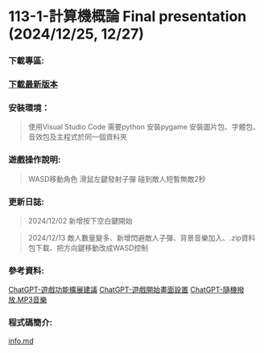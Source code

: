 # 113-1-計算機概論 Final presentation (2024/12/25, 12/27)

### **下載專區:**
### **[下載最新版本](https://github.com/Lch950424/113-1-/releases)**

### **安裝環境：**
> 使用Visual Studio Code
> 需要python
> 安裝pygame
> 安裝圖片包、字體包、音效包及主程式於同一個資料夾

### **遊戲操作說明:**
> WASD移動角色
滑鼠左鍵發射子彈
碰到敵人短暫無敵2秒

### **更新日誌:**
> 2024/12/02 新增按下空白鍵開始

> 2024/12/13 敵人數量變多、新增閃避敵人子彈、背景音樂加入、.zip資料包下載、把方向鍵移動改成WASD控制

### **參考資料:**
[ChatGPT-遊戲功能擴展建議](https://chatgpt.com/share/675b7e81-d388-800e-8675-98359beadb1c)
[ChatGPT-遊戲開始畫面設置](https://chatgpt.com/share/675b818a-9a30-8013-b3dc-c7c57438651b)
[ChatGPT-隨機撥放.MP3音樂](https://chatgpt.com/share/67606a46-409c-8013-bb36-9eac04e91af6)


### **程式碼簡介:**
[info.md](https://github.com/Lch950424/113-1-/blob/main/info.md)
